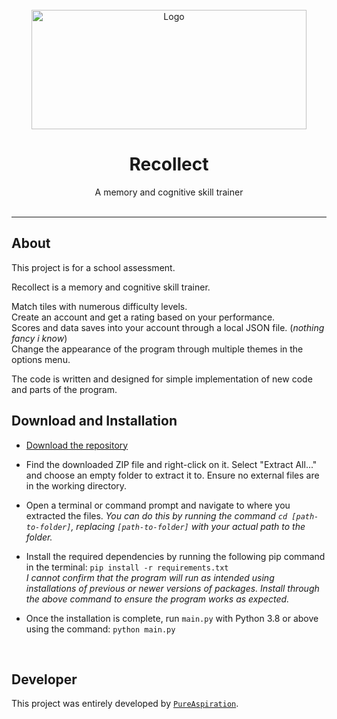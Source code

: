 <br>
<div align="center">
  <img src="https://i.imgur.com/DCjtrtm.png" alt="Logo" width="440" height="191">

  <h1 align="center">Recollect</h1>

  <p align="center">
    A memory and cognitive skill trainer
    <br>
    <br>
  </p>
</div>

---

## About
This project is for a school assessment.

Recollect is a memory and cognitive skill trainer.

Match tiles with numerous difficulty levels. <br>
Create an account and get a rating based on your performance. <br>
Scores and data saves into your account through a local JSON file. (*nothing fancy i know*) <br>
Change the appearance of the program through multiple themes in the options menu.

The code is written and designed for simple implementation of new code and parts of the program.


## Download and Installation
* [Download the repository](https://github.com/Bsisou/gui-quiz-Phineas/archive/refs/heads/master.zip)

* Find the downloaded ZIP file and right-click on it. Select "Extract All..." and choose an empty folder to extract it to. Ensure no external files are in the working directory.

* Open a terminal or command prompt and navigate to where you extracted the files.
*You can do this by running the command `cd [path-to-folder]`, replacing `[path-to-folder]` with your actual path to the folder.*

* Install the required dependencies by running the following pip command in the terminal:
```pip install -r requirements.txt```<br>
*I cannot confirm that the program will run as intended using installations of previous or newer versions of packages. Install through the above command to ensure the program works as expected.*

* Once the installation is complete, run ```main.py``` with Python 3.8 or above using the command:
```python main.py```
<br>

## Developer
This project was entirely developed by [`PureAspiration`](https://github.com/PureAspiration).
<br>
